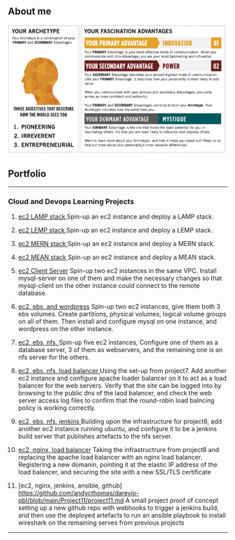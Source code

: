 ## About me
<img src="/images/bigarchtype.jpg" alt="">


## Portfolio

---

### Cloud and Devops Learning Projects

1. [ec2 LAMP stack ](https://github.com/andycthomas/dareyio-pbl/blob/main/project1/project1.md) Spin-up an ec2 instance and deploy a LAMP stack.   

2. [ec2 LEMP stack ](https://github.com/andycthomas/dareyio-pbl/blob/main/project2/project2.md) Spin-up an ec2 instance and deploy a LEMP stack.

3. [ec2 MERN stack ](https://github.com/andycthomas/dareyio-pbl/blob/main/project3/project3.md) Spin-up an ec2 instance and deploy a MERN stack.

4. [ec2 MEAN stack ](https://github.com/andycthomas/dareyio-pbl/blob/main/project4/project4.md) Spin-up an ec2 instance and deploy a MEAN stack.

5. [ec2 Client Server](https://github.com/andycthomas/dareyio-pbl/blob/main/project5/project5.md) Spin-up two ec2 instances in the same VPC. Install mysql-server on one of them and make the necessary changes so that mysql-client on the other instance could connect to the remote database.

6. [ec2, ebs, and wordpress](https://github.com/andycthomas/dareyio-pbl/blob/main/project6/project6.md) Spin-up two ec2 instances, give them both 3 ebs volumes. Create partitions, physical volumes, logical volume groups on all of them. Then install and configure mysql on one instance, and wordpress on the other instance.

7. [ec2, ebs, nfs, ](https://github.com/andycthomas/dareyio-pbl/blob/main/Project7/project7.md) Spin-up five ec2 instances, Configure one of them as a database server, 3 of them as webservers, and the remaining one is an nfs server for the others.

8. [ec2, ebs, nfs, load balancer ](https://github.com/andycthomas/dareyio-pbl/blob/main/Project8/Project8.md) Using the set-up from project7. Add another ec2 instance and configure apache loader balancer on it to act as a load balancer for the web servers. Verify that the site can be logged into by browsing to the public dns of the laod balancer, and check the web server access log files to confirm that the round-robin load balncing policy is working correctly.

9. [ec2, ebs, nfs, jenkins ](https://github.com/andycthomas/dareyio-pbl/blob/main/Project9/project9.md) Building upon the infrastructure for project8, add another ec2 instance running ubuntu, and configure it to be a jenkins build server that publishes artefacts to the nfs server.

10. [ec2, nginx, load balancer](https://github.com/andycthomas/dareyio-pbl/blob/main/Project10/project10.md) Taking the infrastructrure from project8 and replacing the apache load balancer with an nginx load balancer. Registering a new domanin, pointing it at the elastic IP address of the load balancer, and securing the site with a new SSL/TLS certificate

11. [ec2, nginx, jenkins, ansible, github] https://github.com/andycthomas/dareyio-pbl/blob/main/Project11/project11.md A small project proof of concept setting up a new github repo with webhooks to trigger a jenkins build, and then use the deployed artefacts to run an ansible playbook to install wireshark on the remaining serves from previous projects
  
  




---
